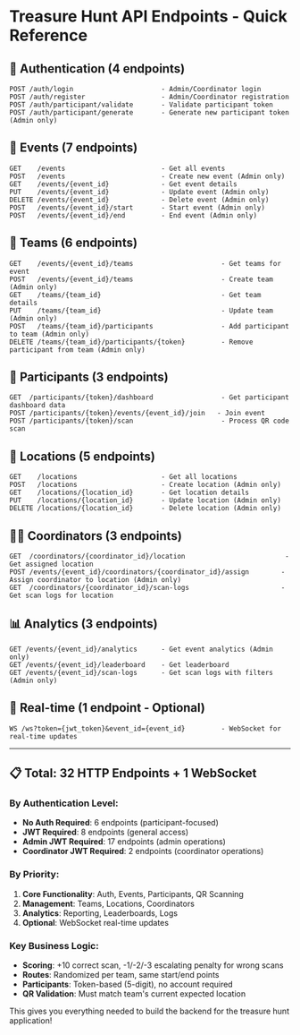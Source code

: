 # Treasure Hunt API Endpoints - Quick Reference

## 🔐 Authentication (4 endpoints)

```
POST /auth/login                      - Admin/Coordinator login
POST /auth/register                   - Admin/Coordinator registration
POST /auth/participant/validate       - Validate participant token
POST /auth/participant/generate       - Generate new participant token (Admin only)
```

## 🎯 Events (7 endpoints)

```
GET    /events                        - Get all events
POST   /events                        - Create new event (Admin only)
GET    /events/{event_id}             - Get event details
PUT    /events/{event_id}             - Update event (Admin only)
DELETE /events/{event_id}             - Delete event (Admin only)
POST   /events/{event_id}/start       - Start event (Admin only)
POST   /events/{event_id}/end         - End event (Admin only)
```

## 👥 Teams (6 endpoints)

```
GET    /events/{event_id}/teams                      - Get teams for event
POST   /events/{event_id}/teams                      - Create team (Admin only)
GET    /teams/{team_id}                              - Get team details
PUT    /teams/{team_id}                              - Update team (Admin only)
POST   /teams/{team_id}/participants                 - Add participant to team (Admin only)
DELETE /teams/{team_id}/participants/{token}         - Remove participant from team (Admin only)
```

## 🏃 Participants (3 endpoints)

```
GET  /participants/{token}/dashboard                 - Get participant dashboard data
POST /participants/{token}/events/{event_id}/join   - Join event
POST /participants/{token}/scan                      - Process QR code scan
```

## 📍 Locations (5 endpoints)

```
GET    /locations                     - Get all locations
POST   /locations                     - Create location (Admin only)
GET    /locations/{location_id}       - Get location details
PUT    /locations/{location_id}       - Update location (Admin only)
DELETE /locations/{location_id}       - Delete location (Admin only)
```

## 👨‍💼 Coordinators (3 endpoints)

```
GET  /coordinators/{coordinator_id}/location                         - Get assigned location
POST /events/{event_id}/coordinators/{coordinator_id}/assign        - Assign coordinator to location (Admin only)
GET  /coordinators/{coordinator_id}/scan-logs                       - Get scan logs for location
```

## 📊 Analytics (3 endpoints)

```
GET /events/{event_id}/analytics      - Get event analytics (Admin only)
GET /events/{event_id}/leaderboard    - Get leaderboard
GET /events/{event_id}/scan-logs      - Get scan logs with filters (Admin only)
```

## 🔄 Real-time (1 endpoint - Optional)

```
WS /ws?token={jwt_token}&event_id={event_id}         - WebSocket for real-time updates
```

---

## 📋 Total: 32 HTTP Endpoints + 1 WebSocket

### By Authentication Level:

- **No Auth Required**: 6 endpoints (participant-focused)
- **JWT Required**: 8 endpoints (general access)
- **Admin JWT Required**: 17 endpoints (admin operations)
- **Coordinator JWT Required**: 2 endpoints (coordinator operations)

### By Priority:

1. **Core Functionality**: Auth, Events, Participants, QR Scanning
2. **Management**: Teams, Locations, Coordinators
3. **Analytics**: Reporting, Leaderboards, Logs
4. **Optional**: WebSocket real-time updates

### Key Business Logic:

- **Scoring**: +10 correct scan, -1/-2/-3 escalating penalty for wrong scans
- **Routes**: Randomized per team, same start/end points
- **Participants**: Token-based (5-digit), no account required
- **QR Validation**: Must match team's current expected location

This gives you everything needed to build the backend for the treasure hunt application!
